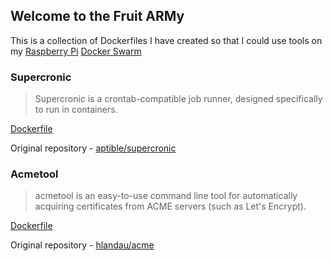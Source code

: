 ## Welcome to the Fruit ARMy

This is a collection of Dockerfiles I have created so that I could use tools on my [Raspberry Pi](https://raspberrypi.org) [Docker Swarm](https://docs.docker.com/engine/swarm/)

### Supercronic

>Supercronic is a crontab-compatible job runner, designed specifically to run in containers.

[Dockerfile](https://github.com/fruitarmy/rpi-supercronic/blob/master/Dockerfile)

Original repository - [aptible/supercronic](https://github.com/aptible/supercronic)

### Acmetool

>acmetool is an easy-to-use command line tool for automatically acquiring certificates from ACME servers (such as Let's Encrypt).

[Dockerfile](https://github.com/fruitarmy/rpi-acmetool/blob/master/Dockerfile)

Original repository - [hlandau/acme](https://github.com/hlandau/acme)
